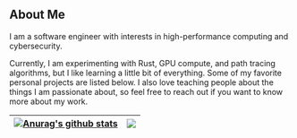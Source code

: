 ## About Me

I am a software engineer with interests in high-performance computing and cybersecurity.

Currently, I am experimenting with Rust, GPU compute, and path tracing algorithms, but I like learning a little bit of everything. Some of my favorite personal projects are listed below.
I also love teaching people about the things I am passionate about, so feel free to reach out if you want to know more about my work.

| <a href="https://github.com/anuraghazra/github-readme-stats"><img align="center" src="https://github-readme-stats.vercel.app/api?username=KiranWells&show_icons=true&theme=catppuccin_mocha&hide_border=true" alt="Anurag's github stats" /></a> | <a href="https://github.com/anuraghazra/github-readme-stats"><img align="center" src="https://github-readme-stats.vercel.app/api/top-langs/?username=KiranWells&layout=compact&theme=catppuccin_mocha&exclude_repo=web-app&hide_border=true" /></a> |
| ------------- | ------------- |
